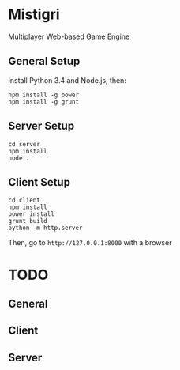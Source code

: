 # Mistigri
Multiplayer Web-based Game Engine

General Setup
-------------

Install Python 3.4 and Node.js, then:
```
npm install -g bower
npm install -g grunt
```

Server Setup
------------

```
cd server
npm install
node .
```

Client Setup
------------

```
cd client
npm install
bower install
grunt build
python -m http.server
```
Then, go to `http://127.0.0.1:8000` with a browser


TODO
====

General
-------

Client
------

Server
------


